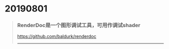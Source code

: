 # 20190801

> ### RenderDoc是一个图形调试工具，可用作调试shader
>
> https://github.com/baldurk/renderdoc
> 
> ----
>

